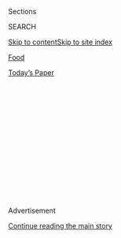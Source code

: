 <div id="app">

<div>

<div>

<div>

<div class="NYTAppHideMasthead css-1q2w90k e1suatyy0">

<div class="section css-ui9rw0 e1suatyy2">

<div class="css-eph4ug er09x8g0">

<div class="css-6n7j50">

</div>

<span class="css-1dv1kvn">Sections</span>

<div class="css-10488qs">

<span class="css-1dv1kvn">SEARCH</span>

</div>

[Skip to content](#site-content)[Skip to site
index](#site-index)

</div>

<div id="masthead-section-label" class="css-1wr3we4 eaxe0e00">

[Food](https://www.nytimes3xbfgragh.onion/section/food)

</div>

<div class="css-10698na e1huz5gh0">

</div>

</div>

<div id="masthead-bar-one" class="section hasLinks css-15hmgas e1csuq9d3">

<div class="css-uqyvli e1csuq9d0">

</div>

<div class="css-1uqjmks e1csuq9d1">

</div>

<div class="css-9e9ivx">

[](https://myaccount.nytimes3xbfgragh.onion/auth/login?response_type=cookie&client_id=vi)

</div>

<div class="css-1bvtpon e1csuq9d2">

[Today’s
Paper](https://www.nytimes3xbfgragh.onion/section/todayspaper)

</div>

</div>

</div>

</div>

<div data-aria-hidden="false">

<div id="site-content" data-role="main">

<div>

<div class="css-1aor85t" style="opacity:0.000000001;z-index:-1;visibility:hidden">

<div class="css-1hqnpie">

<div class="css-epjblv">

<span class="css-17xtcya">[Food](/section/food)</span><span class="css-x15j1o">|</span><span class="css-fwqvlz">Going
Solo Instead of Joining the
Chorus</span>

</div>

<div class="css-k008qs">

<div class="css-1iwv8en">

<span class="css-18z7m18"></span>

<div>

</div>

</div>

<span class="css-1n6z4y">https://nyti.ms/1fnOpiA</span>

<div class="css-1705lsu">

<div class="css-4xjgmj">

<div class="css-4skfbu" data-role="toolbar" data-aria-label="Social Media Share buttons, Save button, and Comments Panel with current comment count" data-testid="share-tools">

  - 
  - 
  - 
  - 
    
    <div class="css-6n7j50">
    
    </div>

  - 
  - 

</div>

</div>

</div>

</div>

</div>

</div>

<div class="css-13pd83m">

</div>

<div id="top-wrapper" class="css-1sy8kpn">

<div id="top-slug" class="css-l9onyx">

Advertisement

</div>

[Continue reading the main
story](#after-top)

<div class="ad top-wrapper" style="text-align:center;height:100%;display:block;min-height:250px">

<div id="top" class="place-ad" data-position="top" data-size-key="top">

</div>

</div>

<div id="after-top">

</div>

</div>

<div id="sponsor-wrapper" class="css-1hyfx7x">

<div id="sponsor-slug" class="css-19vbshk">

Supported by

</div>

[Continue reading the main
story](#after-sponsor)

<div id="sponsor" class="ad sponsor-wrapper" style="text-align:center;height:100%;display:block">

</div>

<div id="after-sponsor">

</div>

</div>

<div class="css-1vkm6nb ehdk2mb0">

# Going Solo Instead of Joining the Chorus

</div>

<div class="css-11hetc6 sizeMedium">

<div class="css-c955wn" data-role="region" data-aria-label="Slideshow of Contra">

<div class="css-1r9a6mz">

<div class="css-jnx78g">

<div class="css-1dv1kvn">

Slide 1 of 11
<span id="SW1hZ2U6bnl0Oi8vaW1hZ2UvYTM1Y2I4OGUtN2QxNS01MTMxLTk4NTItNmMyMmM5YWFkMDBm-0"></span>

</div>

<span class="css-g89h0y" data-aria-hidden="true"><span class="css-1gurbbl" data-amp-bind-class="[&#39;css-1gurbbl&#39;, &#39;css-1gurbbl&#39;][+undefined % 2]" data-amp-bind-text="+undefined + 1" data-testid="slideshow-inline--counter-cur">1</span><span>/</span><span data-testid="slideshow-inline--counter-total">11</span></span>

</div>

<div class="css-10gezm4">

</div>

<div class="css-r6z5ec" style="position:relative">

<div class="css-1ctlbr7">

<div class="css-14e0s5u">

<div class="css-10gyqb e1wuipb50">

</div>

<div class="css-1ms7lv3 e1wuipb50">

</div>

<div class="css-1ms7lv3 e1wuipb50">

</div>

<div class="css-1ms7lv3 e1wuipb50">

</div>

<div class="css-1ms7lv3 e1wuipb50">

</div>

<div class="css-1ms7lv3 e1wuipb50">

</div>

<div class="css-1ms7lv3 e1wuipb50">

</div>

<div class="css-1ms7lv3 e1wuipb50">

</div>

<div class="css-1ms7lv3 e1wuipb50">

</div>

<div class="css-1ms7lv3 e1wuipb50">

</div>

<div class="css-1ms7lv3 e1wuipb50">

</div>

</div>

<div class="css-500tfg">

</div>

</div>

<div class="css-1m2gac3">

<span class="css-ti7mx e13ogyst0"></span>

The dining room at Contra, located on a not-yet-trendy block of Orchard
Street, is narrow and earnest, but the two chefs at work in this kitchen
have ambitions that are anything but
small.

<span class="css-cnj6d5 e1z0qqy90" itemprop="copyrightHolder"><span class="css-1ly73wi e1tej78p0">Credit...</span><span>Benjamin
Norman for The New York Times</span></span>

</div>

</div>

</div>

  - ![<span class="css-ti7mx e13ogyst0"></span> ¶ The dining room at
    Contra, located on a not-yet-trendy block of Orchard Street, is
    narrow and earnest, but the two chefs at work in this kitchen have
    ambitions that are anything but small. ¶
    <span class="css-cnj6d5 e1z0qqy90" itemprop="copyrightHolder"><span class="css-1ly73wi e1tej78p0">Credit...</span><span>Benjamin
    Norman for The New York
    Times</span></span>](https://static01.graylady3jvrrxbe.onion/images/2014/03/12/dining/20140312-REST-slide-5LIB/20140312-REST-slide-5LIB-superJumbo.jpg)

  - ![<span class="css-ti7mx e13ogyst0"></span> ¶ Hanging on one inside
    wall (more art than ad), almost invisible, is the restaurant’s name
    in red neon script. ¶
    <span class="css-cnj6d5 e1z0qqy90" itemprop="copyrightHolder"><span class="css-1ly73wi e1tej78p0">Credit...</span><span>Benjamin
    Norman for The New York
    Times</span></span>](https://static01.graylady3jvrrxbe.onion/images/2014/03/12/dining/20140312-REST-slide-UBF3/20140312-REST-slide-UBF3-superJumbo.jpg)

  - ![<span class="css-ti7mx e13ogyst0"></span> ¶ The restaurant offers
    five courses for the relatively modest sum of $55. ¶
    <span class="css-cnj6d5 e1z0qqy90" itemprop="copyrightHolder"><span class="css-1ly73wi e1tej78p0">Credit...</span><span>Benjamin
    Norman for The New York
    Times</span></span>](https://static01.graylady3jvrrxbe.onion/images/2014/03/12/dining/20140312-REST-slide-FOQ5/20140312-REST-slide-FOQ5-superJumbo.jpg)

  - ![<span class="css-ti7mx e13ogyst0"></span> ¶ The bartender Ethan
    Van Buren pours a cocktail. ¶
    <span class="css-cnj6d5 e1z0qqy90" itemprop="copyrightHolder"><span class="css-1ly73wi e1tej78p0">Credit...</span><span>Benjamin
    Norman for The New York
    Times</span></span>](https://static01.graylady3jvrrxbe.onion/images/2014/03/12/dining/20140312-REST-slide-9D7Z/20140312-REST-slide-9D7Z-superJumbo.jpg)

  - ![<span class="css-ti7mx e13ogyst0"></span> ¶ Jeremiah Stone, second
    from right, is a former sous-chef of Rino in Paris who helped open
    Isa in New York. He and his partner in the kitchen, Fabian von
    Hauske, have got a personal, understated, modern approach to deeply
    seasonal cooking. ¶
    <span class="css-cnj6d5 e1z0qqy90" itemprop="copyrightHolder"><span class="css-1ly73wi e1tej78p0">Credit...</span><span>Benjamin
    Norman for The New York
    Times</span></span>](https://static01.graylady3jvrrxbe.onion/images/2014/03/12/dining/20140312-REST-slide-2S07/20140312-REST-slide-2S07-superJumbo.jpg)

  - ![<span class="css-ti7mx e13ogyst0"></span> ¶ Mr. von Hauske, who
    worked in the pastry kitchen of Jean Georges and, briefly, at
    Faviken in Sweden, makes the desserts and bread. ¶
    <span class="css-cnj6d5 e1z0qqy90" itemprop="copyrightHolder"><span class="css-1ly73wi e1tej78p0">Credit...</span><span>Benjamin
    Norman for The New York
    Times</span></span>](https://static01.graylady3jvrrxbe.onion/images/2014/03/12/dining/20140312-REST-slide-JPOB/20140312-REST-slide-JPOB-superJumbo.jpg)

  - ![<span class="css-ti7mx e13ogyst0"></span> ¶ Beef tartare with a
    mussel emulsion, blanketed in fava bean leaves and half-circles of
    raw mushroom. ¶
    <span class="css-cnj6d5 e1z0qqy90" itemprop="copyrightHolder"><span class="css-1ly73wi e1tej78p0">Credit...</span><span>Benjamin
    Norman for The New York
    Times</span></span>](https://static01.graylady3jvrrxbe.onion/images/2014/03/12/dining/20140312-REST-slide-4EJF/20140312-REST-slide-4EJF-superJumbo.jpg)

  - ![<span class="css-ti7mx e13ogyst0"></span> ¶ Red fish is cooked
    gently with fried scallops, scallop cream, shallots, garlic and
    broccoli rabe pesto. ¶
    <span class="css-cnj6d5 e1z0qqy90" itemprop="copyrightHolder"><span class="css-1ly73wi e1tej78p0">Credit...</span><span>Benjamin
    Norman for The New York
    Times</span></span>](https://static01.graylady3jvrrxbe.onion/images/2014/03/12/dining/20140312-REST-slide-K2S5/20140312-REST-slide-K2S5-superJumbo.jpg)

  - ![<span class="css-ti7mx e13ogyst0"></span> ¶ Slow-cooked and
    grilled duck served with slices of grilled pear. ¶
    <span class="css-cnj6d5 e1z0qqy90" itemprop="copyrightHolder"><span class="css-1ly73wi e1tej78p0">Credit...</span><span>Benjamin
    Norman for The New York
    Times</span></span>](https://static01.graylady3jvrrxbe.onion/images/2014/03/12/dining/20140312-REST-slide-ONJX/20140312-REST-slide-ONJX-superJumbo.jpg)

  - ![<span class="css-ti7mx e13ogyst0"></span> ¶ Olive oil mousse with
    pickled celery, pistachio cream and elderflower granita. ¶
    <span class="css-cnj6d5 e1z0qqy90" itemprop="copyrightHolder"><span class="css-1ly73wi e1tej78p0">Credit...</span><span>Benjamin
    Norman for The New York
    Times</span></span>](https://static01.graylady3jvrrxbe.onion/images/2014/03/12/dining/20140312-REST-slide-DMFE/20140312-REST-slide-DMFE-superJumbo.jpg)

  - ![<span class="css-ti7mx e13ogyst0"></span> ¶ Goat’s milk vanilla
    ice cream with roasted pickled beet purée and popcorn. ¶
    <span class="css-cnj6d5 e1z0qqy90" itemprop="copyrightHolder"><span class="css-1ly73wi e1tej78p0">Credit...</span><span>Benjamin
    Norman for The New York
    Times</span></span>](https://static01.graylady3jvrrxbe.onion/images/2014/03/12/dining/20140312-REST-slide-U2AC/20140312-REST-slide-U2AC-superJumbo.jpg)

</div>

</div>

<div class="css-12442hm">

</div>

<div class="css-170u9t6">

<div class="css-jh549l" data-testid="restaurant-review-header">

<div class="css-83hgbf">

  - Contra  
    <span class="css-z4hz5">★★</span>
    American
    $$$
    <span>138 Orchard Street </span>
    212-466-4633

</div>

[Reserve a Table](https://reserve.com/r/contra)

When you make a reservation at an independently reviewed restaurant
through our site, we earn an affiliate commission.

</div>

</div>

<div class="css-xt80pu e12qa4dv0">

<div class="css-18e8msd">

<div class="css-vp77d3 epjyd6m0">

<div class="css-1baulvz">

By [<span class="css-1baulvz last-byline" itemprop="name">Pete
Wells</span>](http://www.nytimes3xbfgragh.onion/by/pete-wells)

</div>

</div>

  - March 11,
    2014

  - 
    
    <div class="css-4xjgmj">
    
    <div class="css-d8bdto" data-role="toolbar" data-aria-label="Social Media Share buttons, Save button, and Comments Panel with current comment count" data-testid="share-tools">
    
      - 
      - 
      - 
      - 
        
        <div class="css-6n7j50">
        
        </div>
    
      - 
      - 
    
    </div>
    
    </div>

</div>

</div>

<div class="section meteredContent css-1r7ky0e" name="articleBody" itemprop="articleBody">

<div class="css-1fanzo5 StoryBodyCompanionColumn">

<div class="css-53u6y8">

The outside makes no grand statements. A glass wall stares out at a
not-yet-trendy block of Orchard Street. It’s blank except for the small
menu posted by the door, offering five courses for the relatively modest
sum of $55. Hanging on one inside wall, more art than ad, and almost
invisible unless you are walking southbound very close to the window, is
the restaurant’s name in red neon script:
[Contra](http://contranyc.com/).

At work in a compact kitchen at the far end of the earnest and narrow
dining room are two chefs whose ambitions for Contra are anything but
small. They want to create a style of cooking that New York can call its
own.

“This is an incredible food city, but sometimes you can see a lack of
identity in the restaurants here, where people want to channel another
place, another time,” Jeremiah Stone, a former sous-chef of [Rino in
Paris](http://www.nytimes3xbfgragh.onion/2010/10/31/travel/31rino-paris-bites.html)
who helped open
[Isa](http://www.nytimes3xbfgragh.onion/2011/11/23/dining/reviews/isa-nyc-restaurant-review.html)
in New York, told
[Eater](http://ny.eater.com/archives/2013/08/contra_interview.php)
shortly before the restaurant opened in October. “They want to do modern
Thai, Roman, creative French.”

His partner in the kitchen, Fabian von Hauske, who worked in the pastry
kitchen of Jean Georges and, briefly, at
[Faviken](http://www.phaidon.com/store/food-cook/faviken-9780714864709/)
in Sweden, pursued the idea. “I don’t think there’s that much of a style
here,” he said. “You go to San Francisco and there is definitely a style
there when you go to places like
[Coi](http://www.nytimes3xbfgragh.onion/2008/03/05/dining/05seven.html?ref=dining&action=click&module=Search&region=searchResults%230&version=&url=http%3A%2F%2Fquery.nytimes3xbfgragh.onion%2Fsearch%2Fsitesearch%2F%23%2Fcoi%2Bwells%2F)
or [Commis](http://www.commisrestaurant.com/). I think there should be
more of an identity here, something that’s contemporary that you can’t
find anywhere else.”

</div>

</div>

<div class="css-1fanzo5 StoryBodyCompanionColumn">

<div class="css-53u6y8">

In most other cities, hatchets would be out for a pair of 20-something
chefs who rode into town promising to show everybody how it’s done. But
not New York. Here we just say, All right, kids, let’s see what you’ve
got.

What Mr. Stone and Mr. von Hauske have is a personal, understated,
modern approach to deeply seasonal cooking. Mr. von Hauske makes the
desserts and the bread, which costs an extra $3 and is worth it for the
supremely creamy butter alone. Mr. Stone does the rest, but their styles
are compatible. I’m not enthusiastic about what strikes me as a Northern
European phobia of spices, but I came to admire their restraint with
salt and added fat. You can see this approach catching on among other
young chefs, some of whose food gets lumped in with [the New Nordic
movement](http://www.nytimes3xbfgragh.onion/2014/02/19/dining/a-nordic-quest-in-new-york.html?action=click&module=Search&region=searchResults%230&version=&url=http%3A%2F%2Fquery.nytimes3xbfgragh.onion%2Fsearch%2Fsitesearch%2F%23%2FNew%2BNordic%2Bmovement%2F).
A more accurate name for their quiet, naturalistic, drama-averse
approach may be mumblecore cuisine. Contra, at the moment, pulls it off
with an originality that is sometimes dazzling and always worth
following.

The monkfish that appeared one recent night was cooked with faultless
timing, roasted slowly, with the kind of tender pink center you’d find
inside a seared scallop. It shared its chunky earthenware plate with
leaves of charred kale, a marmalade of caramelized onions and a
fish-sauce foam, but if you are thinking Vietnamese-molecular fusion,
forget it. The fish sauce was a complex and milky froth made of monkfish
bones and smoked trout, and it was very, very good.

</div>

</div>

<div class="css-79elbk" data-testid="photoviewer-wrapper">

<div class="css-z3e15g" data-testid="photoviewer-wrapper-hidden">

</div>

<div class="css-1a48zt4 ehw59r15" data-testid="photoviewer-children">

![<span class="css-16f3y1r e13ogyst0" data-aria-hidden="true">Beef
tartare from Contra, blanketed in fava bean leaves and half-circles of
raw
mushroom.</span><span class="css-cnj6d5 e1z0qqy90" itemprop="copyrightHolder"><span class="css-1ly73wi e1tej78p0">Credit...</span><span>Benjamin
Norman for The New York
Times</span></span>](https://static01.graylady3jvrrxbe.onion/images/2014/03/12/dining/12REST_395/12REST_395-articleLarge.jpg?quality=75&auto=webp&disable=upscale)

</div>

</div>

<div class="css-1fanzo5 StoryBodyCompanionColumn">

<div class="css-53u6y8">

This was truly expressive cooking, exploring shades of flavor more
watercolor than acrylic. The dish is either changed or gone by now, no
doubt, but the impression lasted.

</div>

</div>

<div class="css-1fanzo5 StoryBodyCompanionColumn">

<div class="css-53u6y8">

And I won’t forget Contra’s pairing of chicken breast with pickled
daikon, toasted sesame seeds and blood sausage. The sausage had been
transformed into a swipe of soft, tangy, beet-red paste, dotted with
marjoram leaves and tart nubs of dried raspberries. It all came together
in a way so unexpected and right that I had to shake my head.

New dishes roll onto the tasting menu every few days, and old ones are
subject to restless tinkering. (Old, at Contra, means anything that was
invented before today.) The first time I ate monkfish there, a mash of
raw walnuts and garlic in miso was trying out for the role that was
later played, with more depth, by the onion jam. And I liked watching
the evolution of a raw scallop dish outfitted with noodle-like ribbons
of raw kohlrabi. As wide as seatbelts the first time, they had slimmed
down and looked more like fettuccine the next. On the other hand, the
dried raspberries had gone from the blood-sausage swoosh the second time
I saw the monkfish. I missed them a little.

You get the luck of the draw at restaurants that offer only tasting
menus, but the format suits Contra’s food unusually well. The flavors
are subtle, and on first encounter it’s a bit like walking out of the
daylight and into a candlelit room: you need to adjust. Five courses is
enough time to open your eyes (you may get more time than you need on
nights when the pace drags).

Another advantage of the tasting menu becomes clear when you are served
dessert, followed by a second dessert. As you may have guessed, Mr. von
Hauske is judicious with sugar and quite comfortable with vegetables. I
liked a beets-and-yogurt number more than I did a creamed gianduja
studded with tough sunchoke chips that put up more of a fight than I
could face at the end of the night.

But at least I knew everybody else would be crunching along with me, and
I’d already smiled my way through a less-antagonistic dessert, a kind of
rebuilt apple crisp, with an oat crumble and whipped oat-infused custard
around a cider-like apple granita. This dessert was pure fun and charm,
like Mr. von Hauske’s partnering of tangerine granita with a smooth
popcorn-infused mousse and smashed bits of caramel popcorn.

Linda Milagros Violago, who stocked the cellars at
[Mugaritz](http://www.nytimes3xbfgragh.onion/2012/05/16/dining/for-them-a-great-meal-tops-good-intentions.html?action=click&module=Search&region=searchResults%230&version=&url=http%3A%2F%2Fquery.nytimes3xbfgragh.onion%2Fsearch%2Fsitesearch%2F%3Faction%3Dclick%26contentCollection%3DDining%2520%2526%2520Wine%26region%3DTopBar%26module%3DSearchSubmit%26pgtype%3Darticle%23%2FMugaritz)
in Spain and Geranium in Denmark, has put together a list of bottles
from the kind of small winemakers who think of themselves as farmers and
avoid modern tricks. The results aren’t always what you’d predict; a
French cider, she said, had a note of blue cheese, and it did. The list
almost forces you to try something unfamiliar, which feels just right
for this restaurant.

I hope Mr. Stone and Mr. von Hauske achieve all their goals except the
one about creating a shared New York style. The crazy riot of voices
chattering in hundreds of accents is the whole point of this crazy,
riotous city they have adopted. We don’t need other chefs imitating
Contra’s style. We’ve got the original now.

</div>

</div>

</div>

<div>

</div>

<div>

</div>

<div>

</div>

<div>

<div id="bottom-wrapper" class="css-1ede5it">

<div id="bottom-slug" class="css-l9onyx">

Advertisement

</div>

[Continue reading the main
story](#after-bottom)

<div id="bottom" class="ad bottom-wrapper" style="text-align:center;height:100%;display:block;min-height:90px">

</div>

<div id="after-bottom">

</div>

</div>

</div>

</div>

</div>

## Site Index

<div>

</div>

## Site Information Navigation

  - [© <span>2020</span> <span>The New York Times
    Company</span>](https://help.nytimes3xbfgragh.onion/hc/en-us/articles/115014792127-Copyright-notice)

<!-- end list -->

  - [NYTCo](https://www.nytco.com/)
  - [Contact
    Us](https://help.nytimes3xbfgragh.onion/hc/en-us/articles/115015385887-Contact-Us)
  - [Work with us](https://www.nytco.com/careers/)
  - [Advertise](https://nytmediakit.com/)
  - [T Brand Studio](http://www.tbrandstudio.com/)
  - [Your Ad
    Choices](https://www.nytimes3xbfgragh.onion/privacy/cookie-policy#how-do-i-manage-trackers)
  - [Privacy](https://www.nytimes3xbfgragh.onion/privacy)
  - [Terms of
    Service](https://help.nytimes3xbfgragh.onion/hc/en-us/articles/115014893428-Terms-of-service)
  - [Terms of
    Sale](https://help.nytimes3xbfgragh.onion/hc/en-us/articles/115014893968-Terms-of-sale)
  - [Site
    Map](https://spiderbites.nytimes3xbfgragh.onion)
  - [Help](https://help.nytimes3xbfgragh.onion/hc/en-us)
  - [Subscriptions](https://www.nytimes3xbfgragh.onion/subscription?campaignId=37WXW)

</div>

</div>

</div>

</div>
